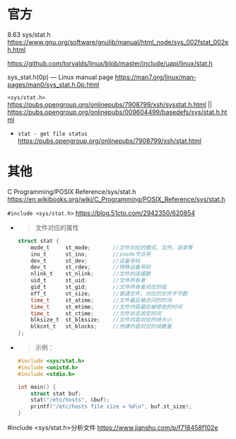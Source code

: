
# 官方

8.63 sys/stat.h https://www.gnu.org/software/gnulib/manual/html_node/sys_002fstat_002eh.html

https://github.com/torvalds/linux/blob/master/include/uapi/linux/stat.h

sys_stat.h(0p) — Linux manual page https://man7.org/linux/man-pages/man0/sys_stat.h.0p.html

`<sys/stat.h>` https://pubs.opengroup.org/onlinepubs/7908799/xsh/sysstat.h.html || https://pubs.opengroup.org/onlinepubs/009604499/basedefs/sys/stat.h.html
- `stat - get file status` https://pubs.opengroup.org/onlinepubs/7908799/xsh/stat.html

# 其他

C Programming/POSIX Reference/sys/stat.h https://en.wikibooks.org/wiki/C_Programming/POSIX_Reference/sys/stat.h

`#include <sys/stat.h>` https://blog.51cto.com/2942350/620854
- > 文件对应的属性
  ```c
  struct stat {
      mode_t     st_mode;       //文件对应的模式，文件，目录等
      ino_t      st_ino;        //inode节点号
      dev_t      st_dev;        //设备号码
      dev_t      st_rdev;       //特殊设备号码
      nlink_t    st_nlink;      //文件的连接数
      uid_t      st_uid;        //文件所有者
      gid_t      st_gid;        //文件所有者对应的组
      off_t      st_size;       //普通文件，对应的文件字节数
      time_t     st_atime;      //文件最后被访问的时间
      time_t     st_mtime;      //文件内容最后被修改的时间
      time_t     st_ctime;      //文件状态改变时间
      blksize_t  st_blksize;    //文件内容对应的块大小
      blkcnt_t   st_blocks;     //伟建内容对应的块数量
  };
  ```
- > 示例：
  ```c
  #include <sys/stat.h>
  #include <unistd.h>
  #include <stdio.h>
  
  int main() {
      struct stat buf;
      stat("/etc/hosts", &buf);
      printf("/etc/hosts file size = %d\n", buf.st_size);
  }
  ```

#include <sys/stat.h>分析文件 https://www.jianshu.com/p/f718458f102e
